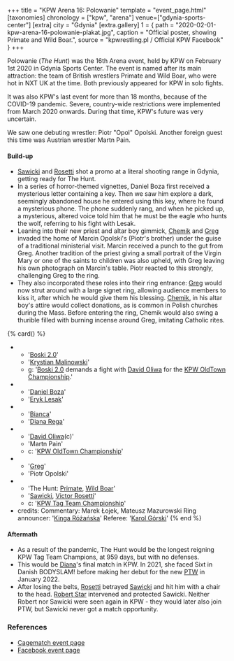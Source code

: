 +++
title = "KPW Arena 16: Polowanie"
template = "event_page.html"
[taxonomies]
chronology = ["kpw", "arena"]
venue=["gdynia-sports-center"]
[extra]
city = "Gdynia"
[extra.gallery]
1 = { path = "2020-02-01-kpw-arena-16-polowanie-plakat.jpg", caption = "Official poster, showing Primate and Wild Boar.", source = "kpwrestling.pl / Official KPW Facebook" }
+++

Polowanie (_The Hunt_) was the 16th Arena event, held by KPW on February 1st 2020 in Gdynia Sports Center. The event is named after its main attraction: the team of British wrestlers Primate and Wild Boar, who were hot in NXT UK at the time. Both previously appeared for KPW in solo fights.

It was also KPW's last event for more than 18 months, because of the COVID-19 pandemic. Severe, country-wide restrictions were implemented from March 2020 onwards. During that time, KPW's future was very uncertain.

We saw one debuting wrestler: Piotr "Opol" Opolski. Another foreign guest this time was Austrian wrestler Martn Pain.

#### Build-up

* [Sawicki](@/w/sawicki.md) and [Rosetti](@/w/rosetti.md) shot a promo at a literal shooting range in Gdynia, getting ready for The Hunt.
* In a series of horror-themed vignettes, Daniel Boza first received a mysterious letter containing a key. Then we saw him explore a dark, seemingly abandoned house he entered using this key, where he found a mysterious phone. The phone suddenly rang, and when he picked up, a mysterious, altered voice told him that he must be the eagle who hunts the wolf, referring to his fight with Lesak.
* Leaning into their new priest and altar boy gimmick, [Chemik](@/w/chemik.md) and [Greg](@/w/greg.md) invaded the home of Marcin Opolski's (Piotr's brother) under the guise of a traditional ministerial visit. Marcin received a punch to the gut from Greg. Another tradition of the priest giving a small portrait of the Virgin Mary or one of the saints to children was also upheld, with Greg leaving his own photograph on Marcin's table. Piotr reacted to this strongly, challenging Greg to the ring.
* They also incorporated these roles into their ring entrance: [Greg](@/w/greg.md) would now strut around with a large signet ring, allowing audience members to kiss it, after which he would give them his blessing. [Chemik](@/w/chemik.md), in his altar boy's attire would collect donations, as is common in Polish churches during the Mass. Before entering the ring, Chemik would also swing a thurible filled with burning incense around Greg, imitating Catholic rites.

{% card() %}
- - '[Boski 2.0](@/w/ostrowski.md)'
  - '[Krystian Malinowski](@/w/krystian-malinowski.md)'
  - g: '[Boski 2.0](@/w/ostrowski.md) demands a fight with [David Oliwa](@/w/david-oliwa.md) for the [KPW OldTown Championship](@/c/kpw-old-town-championship.md).'
- - '[Daniel Boza](@/w/mutant.md)'
  - '[Eryk Lesak](@/w/eryk-lesak.md)'
- - '[Bianca](@/w/bianca.md)'
  - '[Diana Rega](@/w/diana-strong.md)'
- - '[David Oliwa](@/w/david-oliwa.md)(c)'
  - 'Martn Pain'
  - c: '[KPW OldTown Championship](@/c/kpw-old-town-championship.md)'
- - '[Greg](@/w/greg.md)'
  - 'Piotr Opolski'
- - 'The Hunt: [Primate](@/w/primate.md), [Wild Boar](@/w/wild-boar.md)'
  - '[Sawicki](@/w/sawicki.md), [Victor Rosetti](@/w/rosetti.md)'
  - c: '[KPW Tag Team Championship](@/c/kpw-tag-team-championship.md)'
- credits:
    Commentary: Marek Łojek, Mateusz Mazurowski
    Ring announcer: '[Kinga Różańska](@/w/kinga-miotke.md)'
    Referee: '[Karol Górski](@/w/iskra.md)'
{% end %}

#### Aftermath

* As a result of the pandemic, The Hunt would be the longest reigning KPW Tag Team Champions, at 959 days, but with no defenses.
* This would be [Diana](@/w/diana-strong.md)'s final match in KPW. In 2021, she faced Sixt in Danish BODYSLAM! before making her debut for the new [PTW](@/o/ptw.md) in January 2022.
* After losing the belts, [Rosetti](@/w/rosetti.md) betrayed [Sawicki](@/w/sawicki.md) and hit him with a chair to the head. [Robert Star](@/w/robert-star.md) intervened and protected Sawicki. Neither Robert nor Sawicki were seen again in KPW - they would later also join PTW, but Sawicki never got a match opportunity.

### References

* [Cagematch event page](https://www.cagematch.net/?id=1&nr=270643)
* [Facebook event page](https://www.facebook.com/events/560697841420090/)
